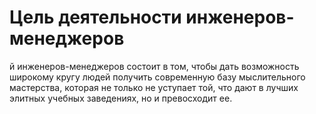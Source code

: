 # Цель деятельности инженеров-менеджеров

й инженеров-менеджеров состоит в том, чтобы дать возможность широкому кругу людей получить современную базу мыслительного мастерства, которая не только не уступает той, что дают в лучших элитных учебных заведениях, но и превосходит ее.

